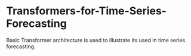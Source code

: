 # Transformers-for-Time-Series-Forecasting
Basic Transformer architecture is used to illustrate its used in time series forecasting.
